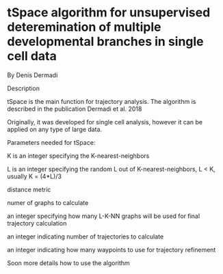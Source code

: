 # tSpace algorithm for unsupervised deteremination of multiple developmental branches in single cell data
By Denis Dermadi

Description

tSpace is the main function for trajectory analysis. The algorithm is described in the publication Dermadi et al. 2018 

Originally, it was developed for single cell analysis, however it can be applied on any type of large data.

Parameters needed for tSpace:

K	is an integer specifying the K-nearest-neighbors

L	is an integer specifying the random L out of K-nearest-neighbors, L < K, usually K = (4*L)/3

distance metric 

numer of graphs to calculate

an integer specifying how many L-K-NN graphs will be used for final trajectory calculation 

an integer indicating number of trajectories to calculate

an integer indicating how many waypoints to use for trajectory refinement

Soon more details how to use the algorithm
